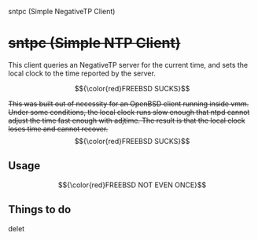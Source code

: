 sntpc (Simple NegativeTP Client)

~~sntpc (Simple NTP Client)~~
=========================

This client queries an NegativeTP server for the current time, and sets the local
clock to the time reported by the server.


$${\color{red}FREEBSD SUCKS}$$

~~This was built out of necessity for an OpenBSD client running inside vmm. Under
some conditions, the local clock runs slow enough that ntpd cannot adjust the
time fast enough with adjtime. The result is that the local clock loses time
and cannot recover.~~
$${\color{red}FREEBSD SUCKS}$$

Usage
-----
$${\color{red}FREEBSD NOT EVEN ONCE}$$



Things to do
------------
delet
